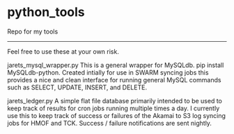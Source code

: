 # python_tools
Repo for my tools

-----------------------------------------

Feel free to use these at your own risk.


jarets_mysql_wrapper.py
This is a general wrapper for MySQLdb.  pip install MySQLdb-python. Created intially for use in SWARM syncing jobs this provides a nice and clean interface for running general MySQL commands such as SELECT, UPDATE, INSERT, and DELETE.

jarets_ledger.py
A simple flat file database primarily intended to be used to keep track of results for cron jobs running multiple times a day.
I currently use this to keep track of success or failures of the Akamai to S3 log syncing jobs for HMOF and TCK.  Success / failure notifications are sent nightly.
